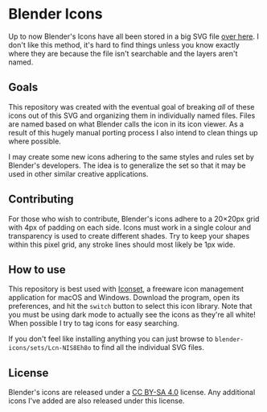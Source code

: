 # Blender Icons

Up to now Blender's Icons have all been stored in a big SVG file [over here](https://developer.blender.org/diffusion/B/browse/master/release/datafiles/blender_icons.svg).  I don't like this method, it's hard to find things unless you know exactly where they are because the file isn't searchable and the layers aren't named.

## Goals

This repository was created with the eventual goal of breaking _all_ of these icons out of this SVG and organizing them in individually named files.  Files are named based on what Blender calls the icon in its icon viewer.  As a result of this hugely manual porting process I also intend to clean things up where possible.

I may create some new icons adhering to the same styles and rules set by Blender's developers.  The idea is to generalize the set so that it may be used in other similar creative applications.

## Contributing

For those who wish to contribute, Blender's icons adhere to a 20×20px grid with 4px of padding on each side.  Icons must work in a single colour and transparency is used to create different shades.  Try to keep your shapes within this pixel grid, any stroke lines should most likely be 1px wide.

## How to use

This repository is best used with [Iconset](https://iconset.io/), a freeware icon management application for macOS and Windows.  Download the program, open its preferences, and hit the `switch` button to select this icon library.  Note that you must be using dark mode to actually see the icons as they're all white!  When possible I try to tag icons for easy searching.

If you don't feel like installing anything you can just browse to `blender-icons/sets/Lcn-NIS8Eh8o` to find all the individual SVG files.

## License

Blender's icons are released under a [CC BY-SA 4.0](https://creativecommons.org/licenses/by-sa/4.0/) license.  Any additional icons I've added are also released under this license.